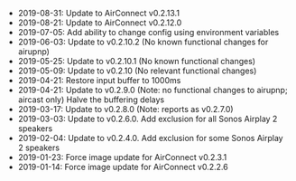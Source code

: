- 2019-08-31: Update to AirConnect v0.2.13.1
- 2019-08-21: Update to AirConnect v0.2.12.0
- 2019-07-05: Add ability to change config using environment variables
- 2019-06-03: Update to v0.2.10.2 (No known functional changes for airupnp)
- 2019-05-25: Update to v0.2.10.1 (No known functional changes)
- 2019-05-09: Update to v0.2.10 (No relevant functional changes)
- 2019-04-21: Restore input buffer to 1000ms
- 2019-04-21: Update to v0.2.9.0 (Note: no functional changes to airupnp; aircast only)
              Halve the buffering delays 
- 2019-03-17: Update to v0.2.8.0 (Note: reports as v0.2.7.0)
- 2019-03-03: Update to v0.2.6.0. Add exclusion for all Sonos Airplay 2 speakers
- 2019-02-04: Update to v0.2.4.0. Add exclusion for some Sonos Airplay 2 speakers
- 2019-01-23: Force image update for AirConnect v0.2.3.1
- 2019-01-14: Force image update for AirConnect v0.2.2.6
